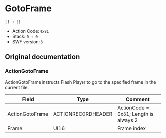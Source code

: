 # GotoFrame

```
[] → []
```

- Action Code: `0x81`
- Stack: `0 → 0`
- SWF version: `3`

## Original documentation

### ActionGotoFrame

ActionGotoFrame instructs Flash Player to go to the specified frame in the current file.

| Field           | Type               | Comment                               |
|-----------------|--------------------|---------------------------------------|
| ActionGotoFrame | ACTIONRECORDHEADER | ActionCode = 0x81; Length is always 2 |
| Frame           | UI16               | Frame index                           |
